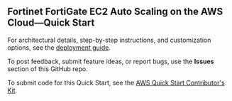 ## Fortinet FortiGate EC2 Auto Scaling on the AWS Cloud—Quick Start

For architectural details, step-by-step instructions, and customization options, see the [deployment guide](https://aws-quickstart.github.io/quickstart-fortinet-fortigate/).

To post feedback, submit feature ideas, or report bugs, use the **Issues** section of this GitHub repo. 

To submit code for this Quick Start, see the [AWS Quick Start Contributor's Kit](https://aws-quickstart.github.io/).
